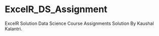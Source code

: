 # ExcelR_DS_Assignment
ExcelR Solution 
Data Science Course Assignments Solution By Kaushal Kalantri.

